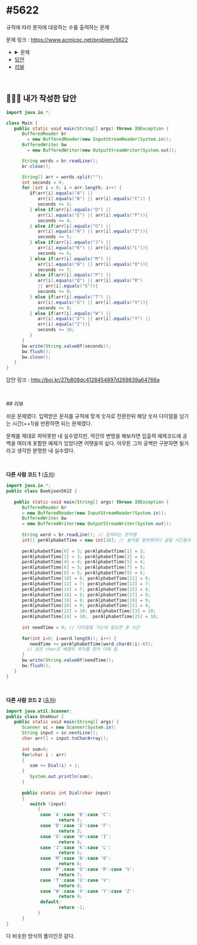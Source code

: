 # #5622

규칙에 따라 문자에 대응하는 수를 출력하는 문제

문제 링크 : https://www.acmicpc.net/problem/5622

<ul>
	<li>
		<details>
    <summary>문제</summary>
    <h3>문제</h3>
    알파벳 대소문자로 된 단어가 주어지면, 이 단어에서 가장 많이 사용된 알파벳이 무엇인지 알아내는 프로그램을 작성하시오. 단, 대문자와 소문자를 구분하지 않는다.
    <h3>입력</h3>
    첫째 줄에 알파벳 대소문자로 이루어진 단어가 주어진다. 주어지는 단어의 길이는 1,000,000을 넘지 않는다.
    <h3>출력</h3>
    첫째 줄에 이 단어에서 가장 많이 사용된 알파벳을 대문자로 출력한다. 단, 가장 많이 사용된 알파벳이 여러 개 존재하는 경우에는 ?를 출력한다.
    <h3>예제 입력 1</h3>
      <code>Mississipi</code>
    <h3>예제 출력 1</h3>
   	  <code>?</code>
    <h3>예제 입력 2</h3>
      <code>zZa</code>
    <h3>예제 출력 2</h3>
   	  <code>Z</code>
    <h3>예제 입력 3</h3>
      <code>baaa</code>
    <h3>예제 출력 3</h3>
   	  <code>A</code>
    </details>
	</li>
	<li><a href="#answer">답안</a></li>
	<li><a href="#review">리뷰</a></li>
</ul>

<br>

## <a name="answer"></a>🙆🏻‍♂️ 내가 작성한 답안

```java
import java.io.*;

class Main {
   public static void main(String[] args) throws IOException {
      BufferedReader br 
        = new BufferedReader(new InputStreamReader(System.in));
      BufferedWriter bw 
        = new BufferedWriter(new OutputStreamWriter(System.out));

      String words = br.readLine();
      br.close();

      String[] arr = words.split("");
      int seconds = 0;
      for (int i = 0; i < arr.length; i++) {
         if(arr[i].equals("A") || 
            arr[i].equals("B") || arr[i].equals("C")) {
            seconds += 3;
         } else if(arr[i].equals("D") || 
            arr[i].equals("E") || arr[i].equals("F")){
            seconds += 4;
         } else if(arr[i].equals("G") || 
            arr[i].equals("H") || arr[i].equals("I")){
            seconds += 5;
         } else if(arr[i].equals("J") || 
            arr[i].equals("K") || arr[i].equals("L")){
            seconds += 6;
         } else if(arr[i].equals("M") || 
            arr[i].equals("N") || arr[i].equals("O")){
            seconds += 7;
         } else if(arr[i].equals("P") || 
            arr[i].equals("Q") || arr[i].equals("R") 
            || arr[i].equals("S")){
            seconds += 8;
         } else if(arr[i].equals("T") || 
            arr[i].equals("U") || arr[i].equals("V")){
            seconds += 9;
         } else if(arr[i].equals("W") || 
            arr[i].equals("X") || arr[i].equals("Y") || 
            arr[i].equals("Z")){
            seconds += 10;
         }
      }
      bw.write(String.valueOf(seconds));
      bw.flush();
      bw.close(); 
   }
}
```

답안 링크 : http://boj.kr/27b808dc4128454897d269839a64766a

<br>

##<a name="review"></a> 리뷰

쉬운 문제였다. 입력받은 문자를 규칙에 맞게 숫자로 전환한뒤 해당 숫자 다이얼을 넘기는 시간(++1)을 반환하면 되는 문제였다.

문제를 제대로 파악못한 내 실수였지만, 약간의 변명을 해보자면 입출력 예제코드에 공백을 여러개 포함한 예제가 있었다면 어땟을까 싶다. 아무튼 그저 공백만 구분하면 될거라고 생각한 분명한 내 실수였다.

<br>

**다른 사람 코드 1** ([출처](https://zorba91.tistory.com/110))

```java
import java.io.*;
public class Baekjoon5622 {
 
   public static void main(String[] args) throws IOException {
      BufferedReader br 
      = new BufferedReader(new InputStreamReader(System.in));
      BufferedWriter bw 
      = new BufferedWriter(new OutputStreamWriter(System.out));
        
      String word = br.readLine(); // 입력되는 문자열
      int[] perAlphabetTime = new int[26]; // 들어올 알파벳마다 걸릴 시간들의 배열
        
      perAlphabetTime[0] = 3; perAlphabetTime[1] = 3; 
      perAlphabetTime[2] = 3; perAlphabetTime[3] = 4; 
      perAlphabetTime[4] = 4; perAlphabetTime[5] = 4;
      perAlphabetTime[6] = 5; perAlphabetTime[7] = 5; 
      perAlphabetTime[8] = 5; perAlphabetTime[9] = 6; 
      perAlphabetTime[10] = 6; perAlphabetTime[11] = 6;
      perAlphabetTime[12] = 7; perAlphabetTime[13] = 7; 
      perAlphabetTime[14] = 7; perAlphabetTime[15] = 8; 
      perAlphabetTime[16] = 8; perAlphabetTime[17] = 8; 
      perAlphabetTime[18] = 8; perAlphabetTime[19] = 9; 
      perAlphabetTime[20] = 9; perAlphabetTime[21] = 9;
      perAlphabetTime[22] = 10; perAlphabetTime[23] = 10;   
      perAlphabetTime[24] = 10;  perAlphabetTime[25] = 10;
        
      int needTime = 0; // 다이얼을 거는데 필요한 총 시간
        
      for(int i=0; i<word.length(); i++) {
         needTime += perAlphabetTime[word.charAt(i)-65]; 
        // 읽은 char로 배열의 위치를 찾아 더해 줌
      }
      bw.write(String.valueOf(needTime));
      bw.flush();
   }
}
```

<br>

**다른 사람 코드 2** ([출처](https://devpouch.tistory.com/18))

```java
import java.util.Scanner;
public class OneHour {
   public static void main(String[] args) {
      Scanner sc = new Scanner(System.in);
      String input = sc.nextLine();
      char arr[] = input.toCharArray();
             
      int sum=0;
      for(char i : arr)
      {
         sum += Dial(i) + 1;
      }
         System.out.println(sum);
      }
       
      public static int Dial(char input)
      {
         switch (input)
            {
             case 'A':case 'B':case 'C':
                    return 2;
             case 'D':case 'E':case 'F':
                    return 3;
             case 'G':case 'H':case 'I':
                    return 4;
             case 'J':case 'K':case 'L':
                    return 5;
             case 'M':case 'N':case 'O':
                    return 6;
             case 'P':case 'Q':case 'R':case 'S':
                    return 7;
             case 'T':case 'U':case 'V':
                    return 8;
             case 'W':case 'X':case 'Y':case 'Z':
                    return 9;
             default:
                    return -1;
            }
      }
}
```

다 비슷한 방식의 풀이인것 같다.

<br>

